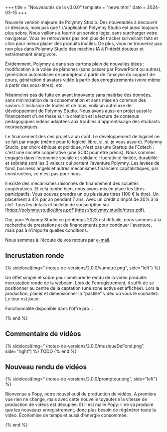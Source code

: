 +++
title = "Nouveautés de la v3.0.0"
template = "news.html"
date = 2024-03-15
+++


Nouvelle version majeure de Polymny Studio.
Des nouveautés à découvrir ci-dessous, mais pas que !
L'application Polymny Studio est aussi toujours plus sobre.
Nous veillons à fournir un service léger, sans surcharger votre navigateur.
Vous ne retrouverez pas non plus de tracker surveillant faits et clics pour mieux placer des produits inutiles.
De plus, vous ne trouverez pas non plus dans Polymny Studio des machins IA à l'intérêt douteux et extrêmement énergivore.

Évidemment, Polymny a dans ses cartons plein de nouvelles idées : modification à la volée de planches (sans passer par PowerPoint ou autres), génération automatisée de prompteur à partir de l'analyse du support de cours, génération d'avatars vidéo à partir des enregistrements (voire même à partir des sous-titres), etc.

Néanmoins pas de fuite en avant innovante sans maitrise des données, sans minimisation de la consommation et sans mise en commun des savoirs.
L'inclusion de toutes et de tous, voilà un autre axe de développement de Polymny Studio.
Nous avons aussi en projet aussi le financement d'une thèse sur la création et la lecture de contenus pédagogiques vidéos adaptées aux troubles d'apprentissage des étudiants neuroatypiques.

Le financement des ces projets a un coût. Le développement de logiciel ne se fait par magie (même pour le logiciel libre, si, si, je vous assure).
Polymny Studio, par choix éthique et politique, n'est pas une Startup de l'Edtech : c'est une société coopérative (une SCIC pour être précis).
Nous sommes engagés dans l'économie sociale et solidaire : lucrativité limitée, durabilité et sobriété sont les 3 valeurs qui portent l'aventure Polymny.
Les levées de fond, business angels et autres mécanismes financiers capitalistiques, par construction, ce n'est pas pour nous.

Il existe des mécanismes raisonnés de financement des sociétés coopératives.
Et cela tombe bien, nous avons mis en place les titres participatifs.
Vous pouvez prendre un ou plusieurs titres (100 € le titre). Un placement à 4% par an pendant 7 ans.
Avec un crédit d'impôt de 30% à la clef.
Tous les details et bulletin de souscription sur [https://polymny.studio/titres.pdf](https://polymny.studio/titres.pdf).

Oui, pour Polymny Studio ce printemps 2023 est difficile, nous sommes à la recherche de prestations et de financements pour continuer l'aventure, mais pas à n'importe quelles conditions.

Nous sommes à l'écoute de vos retours par [e-mail](mailto:contacter@polymny.studio).

## Incrustation ronde

{% sidelocal(img="./notes-de-versions/2.0.0/vumetre.png", side="left") %}

Un effet simple et sobre pour améliorer le rendu de la vidéo produite: incrustation ronde de la webcam.
Lors de l'enregistrement, il suffit de se positionner au centre de la captation (une zone active est affichée).
Lors la production, placer et dimensionner  la "pastille" vidéo où vous le souhaitez. Le tour est jouer.

Fonctionnalité disponible dans l'offre pro. .


{% end %}

## Commentaire de vidéos

{% sidelocal(img="./notes-de-versions/2.0.0/musiqueDeFond.png", side="right") %}
TODO
{% end %}

## Nouveau rendu de vidéos

{% sidelocal(img="./notes-de-versions/2.0.0/prompteur.png", side="left") %}

Bienvenue a Popy, notre nouvel outil de production de vidéos.
A première vue rien ne change, mais avec cette nouvelle tuyauterie la vitesse
de production de vidéos est décuplée. Et il est malin Popy: il ne va produire
que les nouveaux enregistrement, donc plus besoin de régénérer toute la vidéo.
Économise de temps et aussi d'énergie consommée.

{% end %}



